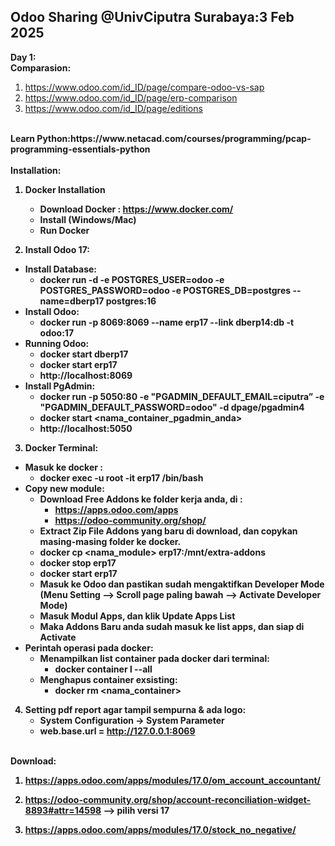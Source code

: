 ## Odoo Sharing @UnivCiputra Surabaya:3 Feb 2025
<b>Day 1:</b><br>
<b>Comparasion:</b>
   1. https://www.odoo.com/id_ID/page/compare-odoo-vs-sap
   2. https://www.odoo.com/id_ID/page/erp-comparison
   3. https://www.odoo.com/id_ID/page/editions
<br>
<b>Learn Python:<b>https://www.netacad.com/courses/programming/pcap-programming-essentials-python<br>

<br>
<b>Installation:</b>

1. Docker Installation
   - Download Docker : https://www.docker.com/
   - Install (Windows/Mac)
   - Run Docker
   
 2. Install Odoo 17:
   - Install Database:
      - docker run -d -e POSTGRES_USER=odoo -e POSTGRES_PASSWORD=odoo -e POSTGRES_DB=postgres --name=dberp17 postgres:16 
   - Install Odoo:
      - docker run -p 8069:8069 --name erp17 --link dberp14:db -t odoo:17 
   - Running Odoo:
      - docker start dberp17 
      - docker start erp17
      - http://localhost:8069
   - Install PgAdmin:
      - docker run -p 5050:80 -e "PGADMIN_DEFAULT_EMAIL=ciputra” -e "PGADMIN_DEFAULT_PASSWORD=odoo" -d dpage/pgadmin4
      - docker start <nama_container_pgadmin_anda>
      - http://localhost:5050

 3. Docker Terminal:
   - Masuk ke docker : 
      - docker exec -u root -it erp17 /bin/bash
   - Copy new module:
      - Download Free Addons ke folder kerja anda, di :
        - https://apps.odoo.com/apps
        - https://odoo-community.org/shop/
      - Extract Zip File Addons yang baru di download, dan copykan masing-masing folder ke docker.
      - docker cp <nama_module> erp17:/mnt/extra-addons
      - docker stop erp17
      - docker start erp17
      - Masuk ke Odoo dan pastikan sudah mengaktifkan Developer Mode (Menu Setting --> Scroll page paling bawah --> Activate Developer Mode) 
      - Masuk Modul Apps, dan klik Update Apps List
      - Maka Addons Baru anda sudah masuk ke list apps, dan siap di Activate
   - Perintah operasi pada docker:
      - Menampilkan list container pada docker dari terminal:
         -  docker container l --all 
      - Menghapus container exsisting:
         - docker rm <nama_container>
        
 4. Setting pdf report agar tampil sempurna & ada logo:
      - System Configuration -> System Parameter
      - web.base.url = http://127.0.0.1:8069 
<br>
<b>Download:<b>
   
1. https://apps.odoo.com/apps/modules/17.0/om_account_accountant/
   
2. https://odoo-community.org/shop/account-reconciliation-widget-8893#attr=14598 --> pilih versi 17
   
3. https://apps.odoo.com/apps/modules/17.0/stock_no_negative/
    

